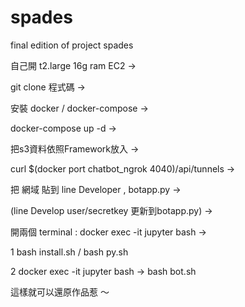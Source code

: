# spades
final edition of project spades

自己開 t2.large  16g ram EC2 ->

git clone 程式碼 -> 

安裝 docker / docker-compose ->

docker-compose up -d -> 

把s3資料依照Framework放入 -> 

curl $(docker port chatbot_ngrok 4040)/api/tunnels ->

把 網域 貼到 line Developer , botapp.py ->

(line Develop user/secretkey 更新到botapp.py) ->

開兩個 terminal : docker exec -it jupyter bash ->

1  bash install.sh / bash py.sh 

2  docker exec -it jupyter bash  -> bash bot.sh

這樣就可以還原作品惹 ～
